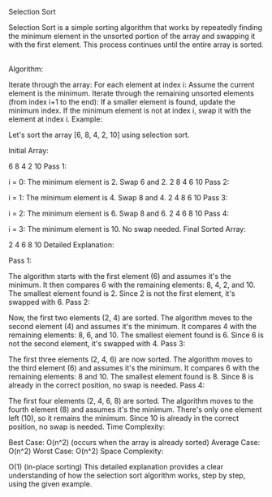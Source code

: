 Selection Sort

Selection Sort is a simple sorting algorithm that works by repeatedly finding the minimum element in the unsorted portion of the array and swapping it with the first element. This process continues until the entire array is sorted.   

Algorithm:

Iterate through the array:
For each element at index i:
Assume the current element is the minimum.
Iterate through the remaining unsorted elements (from index i+1 to the end):
If a smaller element is found, update the minimum index.
If the minimum element is not at index i, swap it with the element at index i.
Example:

Let's sort the array [6, 8, 4, 2, 10] using selection sort.

Initial Array:

6 8 4 2 10
Pass 1:

i = 0:
The minimum element is 2.
Swap 6 and 2.
2 8 4 6 10
Pass 2:

i = 1:
The minimum element is 4.
Swap 8 and 4.
2 4 8 6 10
Pass 3:

i = 2:
The minimum element is 6.
Swap 8 and 6.
2 4 6 8 10
Pass 4:

i = 3:
The minimum element is 10.
No swap needed.
Final Sorted Array:

2 4 6 8 10
Detailed Explanation:

Pass 1:

The algorithm starts with the first element (6) and assumes it's the minimum.
It then compares 6 with the remaining elements: 8, 4, 2, and 10.
The smallest element found is 2.
Since 2 is not the first element, it's swapped with 6.
Pass 2:

Now, the first two elements (2, 4) are sorted.
The algorithm moves to the second element (4) and assumes it's the minimum.
It compares 4 with the remaining elements: 8, 6, and 10.
The smallest element found is 6.
Since 6 is not the second element, it's swapped with 4.
Pass 3:

The first three elements (2, 4, 6) are now sorted.
The algorithm moves to the third element (6) and assumes it's the minimum.
It compares 6 with the remaining elements: 8 and 10.
The smallest element found is 8.
Since 8 is already in the correct position, no swap is needed.
Pass 4:

The first four elements (2, 4, 6, 8) are sorted.
The algorithm moves to the fourth element (8) and assumes it's the minimum.
There's only one element left (10), so it remains the minimum.
Since 10 is already in the correct position, no swap is needed.
Time Complexity:

Best Case: O(n^2) (occurs when the array is already sorted)
Average Case: O(n^2)
Worst Case: O(n^2)
Space Complexity:

O(1) (in-place sorting)
This detailed explanation provides a clear understanding of how the selection sort algorithm works, step by step, using the given example.
